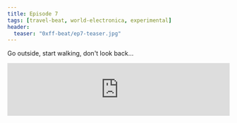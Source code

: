 ```yaml
---
title: Episode 7
tags: [travel-beat, world-electronica, experimental]
header: 
  teaser: "0xff-beat/ep7-teaser.jpg"
---
```


Go outside, start walking, don't look back...

<iframe width="100%" height="120" src="https://www.mixcloud.com/widget/iframe/?feed=https%3A%2F%2Fwww.mixcloud.com%2Fsergioagostinho%2F0xff-beat-episode-7%2F&hide_cover=1&light=1" frameborder="0"></iframe>